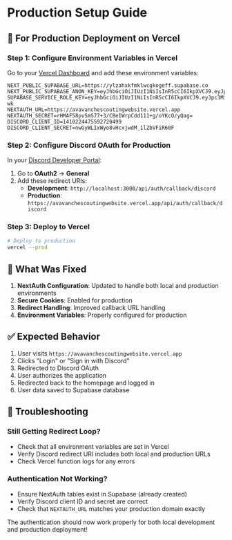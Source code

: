 # Production Setup Guide

## 🚀 **For Production Deployment on Vercel**

### **Step 1: Configure Environment Variables in Vercel**

Go to your [Vercel Dashboard](https://vercel.com/dashboard) and add these environment variables:

```
NEXT_PUBLIC_SUPABASE_URL=https://ylzahxkfmklwcgkogeff.supabase.co
NEXT_PUBLIC_SUPABASE_ANON_KEY=eyJhbGciOiJIUzI1NiIsInR5cCI6IkpXVCJ9.eyJpc3MiOiJzdXBhYmFzZSIsInJlZiI6InlsemFoeGtmbWtsd2Nna29nZWZmIiwicm9sZSI6ImFub24iLCJpYXQiOjE3NTYyOTI1NTUsImV4cCI6MjA3MTg2ODU1NX0._szu1412tQglLNtGXBNP_dnjz59rTZiX3wvaw6IjDUE
SUPABASE_SERVICE_ROLE_KEY=eyJhbGciOiJIUzI1NiIsInR5cCI6IkpXVCJ9.eyJpc3MiOiJzdXBhYmFzZSIsInJlZiI6InlsemFoeGtmbWtsd2Nna29nZWZmIiwicm9sZSI6InNlcnZpY2Vfcm9sZSIsImlhdCI6MTc1NjI5MjU1NSwiZXhwIjoyMDcxODY4NTU1fQ.yk0g0T6cSknpUFLhsGkTdh4uL_0hYZZaTjECDawB-wk
NEXTAUTH_URL=https://avavanchescoutingwebsite.vercel.app
NEXTAUTH_SECRET=rHMAF58pvSmS77+3/CBeIWrpCdd111+g/oYKcO/yQag=
DISCORD_CLIENT_ID=1410224475592720499
DISCORD_CLIENT_SECRET=nwGyWLIxWyo8vHcxjwdM_1lZbVFiR60F
```

### **Step 2: Configure Discord OAuth for Production**

In your [Discord Developer Portal](https://discord.com/developers/applications):

1. Go to **OAuth2** → **General**
2. Add these redirect URIs:
   - **Development**: `http://localhost:3000/api/auth/callback/discord`
   - **Production**: `https://avavanchescoutingwebsite.vercel.app/api/auth/callback/discord`

### **Step 3: Deploy to Vercel**

```bash
# Deploy to production
vercel --prod
```

## 🔧 **What Was Fixed**

1. **NextAuth Configuration**: Updated to handle both local and production environments
2. **Secure Cookies**: Enabled for production
3. **Redirect Handling**: Improved callback URL handling
4. **Environment Variables**: Properly configured for production

## ✅ **Expected Behavior**

1. User visits `https://avavanchescoutingwebsite.vercel.app`
2. Clicks "Login" or "Sign in with Discord"
3. Redirected to Discord OAuth
4. User authorizes the application
5. Redirected back to the homepage and logged in
6. User data saved to Supabase database

## 🐛 **Troubleshooting**

### **Still Getting Redirect Loop?**
- Check that all environment variables are set in Vercel
- Verify Discord redirect URI includes both local and production URLs
- Check Vercel function logs for any errors

### **Authentication Not Working?**
- Ensure NextAuth tables exist in Supabase (already created)
- Verify Discord client ID and secret are correct
- Check that `NEXTAUTH_URL` matches your production domain exactly

The authentication should now work properly for both local development and production deployment!
